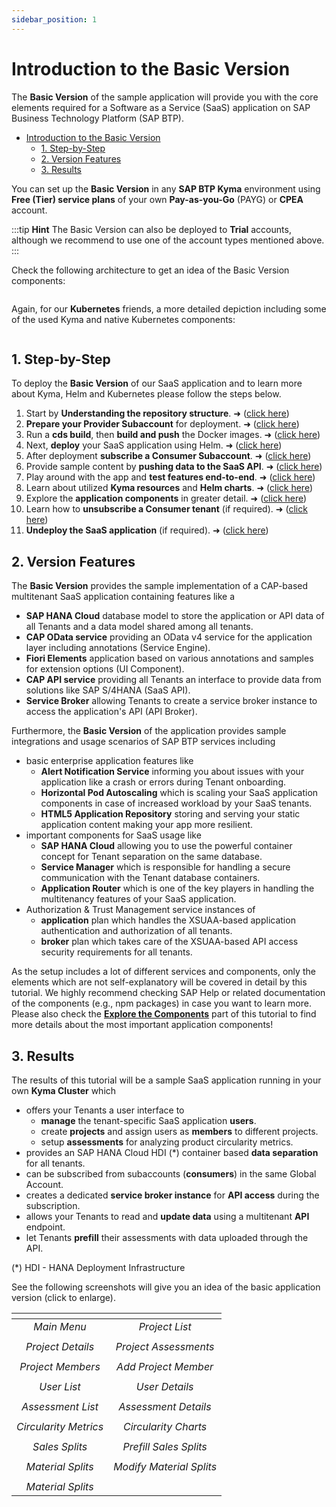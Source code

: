 ```yaml
---
sidebar_position: 1
---
```

# Introduction to the Basic Version

The **Basic Version** of the sample application will provide you with the core elements required for a Software as a Service (SaaS) application on SAP Business Technology Platform (SAP BTP). 

- [Introduction to the Basic Version](#introduction-to-the-basic-version)
  - [1. Step-by-Step](#1-step-by-step)
  - [2. Version Features](#2-version-features)
  - [3. Results](#3-results)

You can set up the **Basic Version** in any **SAP BTP Kyma** environment using **Free (Tier) service plans** of your own **Pay-as-you-Go** (PAYG) or **CPEA** account. 

:::tip **Hint** 
The Basic Version can also be deployed to **Trial** accounts, although we recommend to use one of the account types mentioned above. 
:::

Check the following architecture to get an idea of the Basic Version components:

 ![<img src="./images/App_Architecture_Basic.png" width="500" />](./images/App_Architecture_Basic.png?raw=true)

Again, for our **Kubernetes** friends, a more detailed depiction including some of the used Kyma and native Kubernetes components:

 ![<img src="./images/App_Architecture_BasicDetails.png" width="450" />](./images/App_Architecture_BasicDetails.png?raw=true)


## 1. Step-by-Step

To deploy the **Basic Version** of our SaaS application and to learn more about Kyma, Helm and Kubernetes please follow the steps below. 

1. Start by **Understanding the repository structure**. ➜ ([click here](../1-understand-repo-structure/README.md))
2. **Prepare your Provider Subaccount** for deployment. ➜ ([click here](../2-prepare-provider-subaccount/README.md))
3. Run a **cds build**, then **build and push** the Docker images. ➜ ([click here](../3-build-your-docker-images/README.md))
4. Next, **deploy** your SaaS application using Helm. ➜ ([click here](../4-deploy-saas-application/README.md))
5. After deployment **subscribe a Consumer Subaccount**. ➜ ([click here](../5-subscribe-consumer-subaccount/README.md))
6. Provide sample content by **pushing data to the SaaS API**. ➜ ([click here](../6-push-data-to-saas-api/README.md))
7. Play around with the app and **test features end-to-end**. ➜ ([click here](../7-test-the-application/README.md))
8. Learn about utilized **Kyma resources** and **Helm charts**. ➜ ([click here](../8-kyma-resources-helm/README.md))
9. Explore the **application components** in greater detail. ➜ ([click here](../9-explore-the-components/README.md))
10. Learn how to **unsubscribe a Consumer tenant** (if required). ➜ ([click here](../10-unsubscribe-consumer-subaccount/README.md))
11. **Undeploy the SaaS application** (if required). ➜ ([click here](../11-undeploy-saas-application/README.md))


## 2. Version Features

The **Basic Version** provides the sample implementation of a CAP-based multitenant SaaS application containing features like a

- **SAP HANA Cloud** database model to store the application or API data of all Tenants and a data model shared among all tenants.
- **CAP OData service** providing an OData v4 service for the application layer including annotations (Service Engine).
- **Fiori Elements** application based on various annotations and samples for extension options (UI Component).
- **CAP API service** providing all Tenants an interface to provide data from solutions like SAP S/4HANA (SaaS API).
- **Service Broker** allowing Tenants to create a service broker instance to access the application's API (API Broker).

Furthermore, the **Basic Version** of the application provides sample integrations and usage scenarios of SAP BTP services including 

- basic enterprise application features like
    - **Alert Notification Service** informing you about issues with your application like a crash or errors during Tenant onboarding.
    - **Horizontal Pod Autoscaling** which is scaling your SaaS application components in case of increased workload by your SaaS tenants.
    - **HTML5 Application Repository** storing and serving your static application content making your app more resilient.
- important components for SaaS usage like
    - **SAP HANA Cloud** allowing you to use the powerful container concept for Tenant separation on the same database.
    - **Service Manager** which is responsible for handling a secure communication with the Tenant database containers. 
    - **Application Router** which is one of the key players in handling the multitenancy features of your SaaS application.
- Authorization & Trust Management service instances of
    - **application** plan which handles the XSUAA-based application authentication and authorization of all tenants.
    - **broker** plan which takes care of the XSUAA-based API access security requirements for all tenants.

As the setup includes a lot of different services and components, only the elements which are not self-explanatory will be covered in detail by this tutorial. We highly recommend checking SAP Help or related documentation of the components (e.g., npm packages) in case you want to learn more. Please also check the [**Explore the Components**](../9-explore-the-components/README.md) part of this tutorial to find more details about the most important application components!


## 3. Results

The results of this tutorial will be a sample SaaS application running in your own **Kyma Cluster**  which 

- offers your Tenants a user interface to
    - **manage** the tenant-specific SaaS application **users**.
    - create **projects** and assign users as **members** to different projects.
    - setup **assessments** for analyzing product circularity metrics.
- provides an SAP HANA Cloud HDI (*) container based **data separation** for all tenants.
- can be subscribed from subaccounts (**consumers**) in the same Global Account.
- creates a dedicated **service broker instance** for **API access** during the subscription.
- allows your Tenants to read and **update data** using a multitenant **API** endpoint.
- let Tenants **prefill** their assessments with data uploaded through the API.

(*) HDI - HANA Deployment Infrastructure

See the following screenshots will give you an idea of the basic application version (click to enlarge).

|  ![<img src="./images/App_Sample01.png" width="300" alt="Main Menu"/>](./images/App_Sample01.png?raw=true) |  ![<img src="./images/App_Sample02.png" width="300" alt="Project List"/>](./images/App_Sample02.png?raw=true)
|:----------: | :------------: |
| *Main Menu* | *Project List* |
|  ![<img src="./images/App_Sample03.png" width="300" alt="Project Details"/>](./images/App_Sample03.png?raw=true) |  ![<img src="./images/App_Sample04.png" width="300" alt="Project Assessments"/>](./images/App_Sample04.png?raw=true)
| *Project Details* | *Project Assessments* |
|  ![<img src="./images/App_Sample05.png" width="300" alt="Project Members"/>](./images/App_Sample05.png?raw=true) |  ![<img src="./images/App_Sample06.png" width="300" alt="Add Project Member"/>](./images/App_Sample06.png?raw=true)
| *Project Members* | *Add Project Member* |
|  ![<img src="./images/App_Sample07.png" width="300" alt="User List"/>](./images/App_Sample07.png?raw=true) |  ![<img src="./images/App_Sample08.png" width="300" alt="User Details"/>](./images/App_Sample08.png?raw=true)
| *User List* | *User Details* |
|  ![<img src="./images/App_Sample09.png" width="300" alt="Assessment List"/>](./images/App_Sample09.png?raw=true) |  ![<img src="./images/App_Sample10.png" width="300" alt="Assessment Details"/>](./images/App_Sample10.png?raw=true)
| *Assessment List* | *Assessment Details* |
|  ![<img src="./images/App_Sample11.png" width="300" alt="Circularity Metrics"/>](./images/App_Sample11.png?raw=true) |  ![<img src="./images/App_Sample12.png" width="300" alt="Circularity Charts"/>](./images/App_Sample12.png?raw=true)
| *Circularity Metrics* | *Circularity Charts* |
|  ![<img src="./images/App_Sample13.png" width="300" alt="Sales Splits"/>](./images/App_Sample13.png?raw=true) |  ![<img src="./images/App_Sample14.png" width="300" alt="Prefill Sales Splits"/>](./images/App_Sample14.png?raw=true)
| *Sales Splits* | *Prefill Sales Splits* |
|  ![<img src="./images/App_Sample15.png" width="300" alt="Material Splits"/>](./images/App_Sample15.png?raw=true) |  ![<img src="./images/App_Sample16.png" width="300" alt="Modify Material Splits"/>](./images/App_Sample16.png?raw=true)
| *Material Splits* | *Modify Material Splits* |
|  ![<img src="./images/App_Sample17.png" width="100" alt="Material Splits"/>](./images/App_Sample17.png?raw=true)|
| *Material Splits* | |